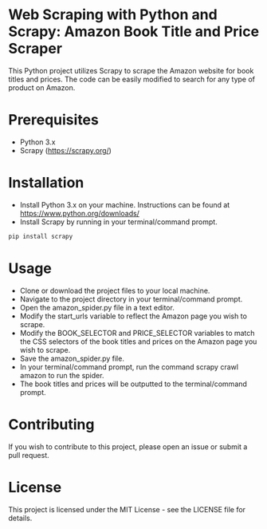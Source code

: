 # Web Scraping with Python and Scrapy: Amazon Book Title and Price Scraper
This Python project utilizes Scrapy to scrape the Amazon website for book titles and prices. The code can be easily modified to search for any type of product on Amazon.

# Prerequisites
- Python 3.x
- Scrapy (https://scrapy.org/)
# Installation
- Install Python 3.x on your machine. Instructions can be found at https://www.python.org/downloads/
- Install Scrapy by running in your terminal/command prompt.
```python
pip install scrapy
```
# Usage
- Clone or download the project files to your local machine.
- Navigate to the project directory in your terminal/command prompt.
- Open the amazon_spider.py file in a text editor.
- Modify the start_urls variable to reflect the Amazon page you wish to scrape.
- Modify the BOOK_SELECTOR and PRICE_SELECTOR variables to match the CSS selectors of the book titles and prices on the Amazon page you wish to scrape.
- Save the amazon_spider.py file.
- In your terminal/command prompt, run the command scrapy crawl amazon to run the spider.
- The book titles and prices will be outputted to the terminal/command prompt.
# Contributing
If you wish to contribute to this project, please open an issue or submit a pull request.

# License
This project is licensed under the MIT License - see the LICENSE file for details.
